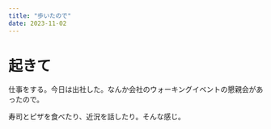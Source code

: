 ```yaml
---
title: "歩いたので"
date: 2023-11-02
---
```


# 起きて
仕事をする。今日は出社した。なんか会社のウォーキングイベントの懇親会があったので。

寿司とピザを食べたり、近況を話したり。そんな感じ。